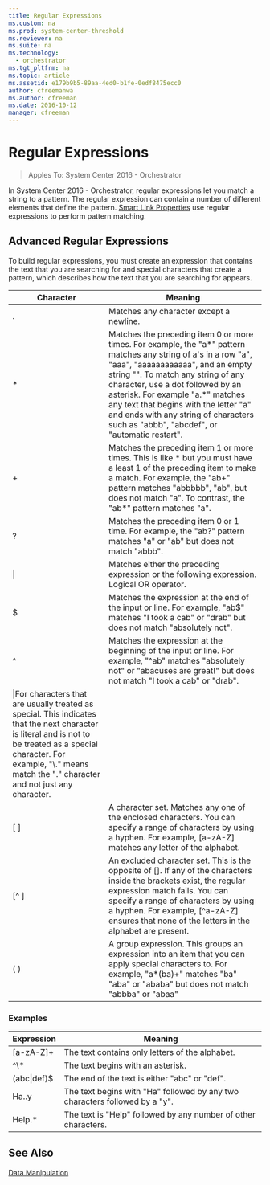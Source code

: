 ```yaml
---
title: Regular Expressions
ms.custom: na
ms.prod: system-center-threshold
ms.reviewer: na
ms.suite: na
ms.technology:
  - orchestrator
ms.tgt_pltfrm: na
ms.topic: article
ms.assetid: e179b9b5-89aa-4ed0-b1fe-0edf8475ecc0
author: cfreemanwa
ms.author: cfreeman
ms.date: 2016-10-12
manager: cfreeman
---
```

# Regular Expressions

> Apples To: System Center 2016 - Orchestrator

In System Center 2016 - Orchestrator, regular expressions let you match a string to a pattern. The regular expression can contain a number of different elements that define the pattern. [Smart Link Properties](http://technet.microsoft.com/en-us/library/hh403779.aspx) use regular expressions to perform pattern matching.  

## Advanced Regular Expressions  
To build regular expressions, you must create an expression that contains the text that you are searching for and special characters that create a pattern, which describes how the text that you are searching for appears.  

|Character|Meaning|  
|-------------|-----------|  
|.|Matches any character except a newline.|  
|\*|Matches the preceding item 0 or more times. For example, the "a\*" pattern matches any string of a's in a row "a", "aaa", "aaaaaaaaaaaa", and an empty string "". To match any string of any character, use a dot followed by an asterisk. For example "a.\*" matches any text that begins with the letter "a" and ends with any string of characters such as "abbb", "abcdef", or "automatic restart".|  
|\+|Matches the preceding item 1 or more times. This is like \* but you must have a least 1 of the preceding item to make a match. For example, the "ab\+" pattern matches "abbbbb", "ab", but does not match "a". To contrast, the "ab\*" pattern matches "a".|  
|?|Matches the preceding item 0 or 1 time. For example, the "ab?" pattern matches "a" or "ab" but does not match "abbb".|  
|&#124;|Matches either the preceding expression or the following expression. Logical OR operator.|  
|$|Matches the expression at the end of the input or line. For example, "ab$" matches "I took a cab" or "drab" but does not match "absolutely not".|  
|^|Matches the expression at the beginning of the input or line. For example, "^ab" matches "absolutely not" or "abacuses are great\!" but does not match "I took a cab" or "drab".|  
|\\|For characters that are usually treated as special. This indicates that the next character is literal and is not to be treated as a special character. For example, "\\." means match the "." character and not just any character.|  
|\[ \]|A character set. Matches any one of the enclosed characters. You can specify a range of characters by using a hyphen. For example, \[a\-zA\-Z\] matches any letter of the alphabet.|  
|\[^ \]|An excluded character set. This is the opposite of \[\]. If any of the characters inside the brackets exist, the regular expression match fails. You can specify a range of characters by using a hyphen. For example, \[^a\-zA\-Z\] ensures that none of the letters in the alphabet are present.|  
|\( \)|A group expression. This groups an expression into an item that you can apply special characters to. For example, "a\*\(ba\)\+" matches "ba" "aba" or "ababa" but does not match "abbba" or "abaa"|  

### Examples  

|Expression|Meaning|  
|--------------|-----------|  
|\[a\-zA\-Z\]\+|The text contains only letters of the alphabet.|  
|^\\\*|The text begins with an asterisk.|  
|\(abc&#124;def\)$|The end of the text is either "abc" or "def".|  
|Ha..y|The text begins with "Ha" followed by any two characters followed by a "y".|  
|Help.\*|The text is "Help" followed by any number of other characters.|  

## See Also  
[Data Manipulation](../manage/data-manipulation.md)  
